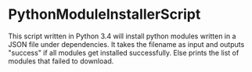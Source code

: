 # PythonModuleInstallerScript
This script written in Python 3.4 will install python modules written in a JSON file under dependencies. It takes the filename as input and outputs "success" if all modules get installed successfully. Else prints the list of modules that failed to download.
